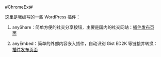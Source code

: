 #ChromeExt#

这里是我编写的一些 WordPress 插件：

1. anyShare：简单方便的社交分享按钮，主要是国内的社交网站：[插件发布页面](http://wordpress.org/plugins/anyshare/)

2. anyEmbed：简单的外部内容嵌入插件，自动识别 Gist ED2K 等链接并转换：[插件发布页面](http://wordpress.org/plugins/anyembed/)
